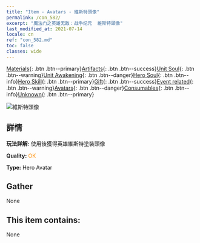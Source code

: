 ```yaml
---
title: "Item - Avatars - 維斯特頭像"
permalink: /con_582/
excerpt: "魔法门之英雄无敌：战争纪元  維斯特頭像"
last_modified_at: 2021-07-14
locale: cn
ref: "con_582.md"
toc: false
classes: wide
---
```

 [Materials](/ItemsCN/){: .btn .btn--primary}[Artifacts](/ItemsCN/Artifacts/){: .btn .btn--success}[Unit Soul](/ItemsCN/UnitSoul/){: .btn .btn--warning}[Unit Awakening](/ItemsCN/UnitAwakening/){: .btn .btn--danger}[Hero Soul](/ItemsCN/HeroSoul/){: .btn .btn--info}[Hero Skill](/ItemsCN/HeroSkill/){: .btn .btn--primary}[Gift](/ItemsCN/Gift/){: .btn .btn--success}[Event related](/ItemsCN/Events/){: .btn .btn--warning}[Avatars](/ItemsCN/Avatars/){: .btn .btn--danger}[Consumables](/ItemsCN/Consumables/){: .btn .btn--info}[Unknown](/ItemsCN/Unknown/){: .btn .btn--primary}

 ![維斯特頭像](/images/h/h_Wystan1.jpg)

## 詳情
 **玩法詳解:** 使用後獲得英雄維斯特塗裝頭像

 **Quality:** <span style="color: #FF8C00">OK</span>

 **Type:** Hero Avatar

## Gather

  None

## This item contains:

  None

